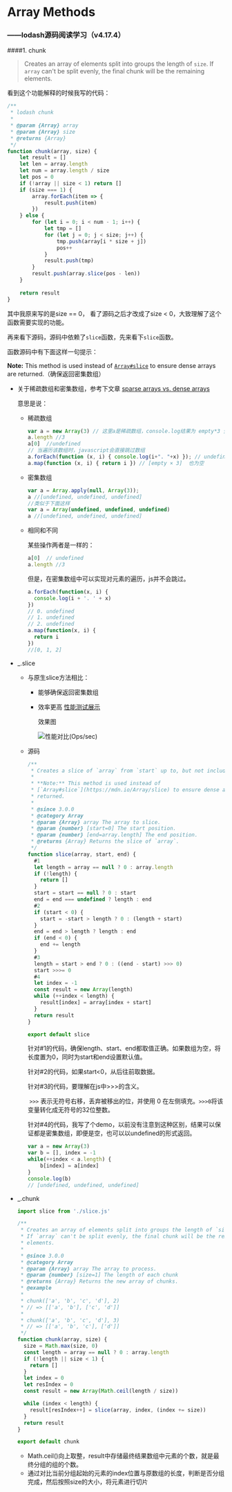 # Array Methods

### 						——lodash源码阅读学习（v4.17.4）

####1. chunk

> Creates an array of elements split into groups the length of `size`. If `array` can't be split evenly, the final chunk will be the remaining elements.

看到这个功能解释的时候我写的代码： 

```javascript
/**
 * lodash chunk
 * 
 * @param {Array} array 
 * @param {Array} size 
 * @returns {Array}
 */
function chunk(array, size) {
    let result = []
    let len = array.length
    let num = array.length / size
    let pos = 0
    if (!array || size < 1) return []
    if (size === 1) {
        array.forEach(item => {
            result.push(item)
        })
    } else {
        for (let i = 0; i < num - 1; i++) {
            let tmp = []
            for (let j = 0; j < size; j++) {
                tmp.push(array[i * size + j])
                pos++
            }
            result.push(tmp)
        }
        result.push(array.slice(pos - len))
    }
    
    return result
}

```

其中我原来写的是size == 0， 看了源码之后才改成了size < 0，大致理解了这个函数需要实现的功能。

再来看下源码，源码中依赖了`slice`函数，先来看下`slice`函数。

函数源码中有下面这样一句提示：

**Note:** This method is used instead of [`Array#slice`](https://mdn.io/Array/slice) to ensure dense arrays are returned.（确保返回密集数组）

- 关于稀疏数组和密集数组，参考下文章 [sparse arrays vs. dense arrays](http://2ality.com/2012/06/dense-arrays.html)

  意思是说：

  - 稀疏数组

    ```javascript
    var a = new Array(3) // 这里a是稀疏数组，console.log结果为 empty*3 全部为空
    a.length //3
    a[0]  //undefined
    // 当遍历该数组时，javascript会直接跳过数组
    a.forEach(function (x, i) { console.log(i+". "+x) }); // undefined
    a.map(function (x, i) { return i }) // [empty × 3]  也为空
    ```

  - 密集数组

    ```javascript
    var a = Array.apply(null, Array(3));
    a //[undefined, undefined, undefined]
    //类似于下面这样
    var a = Array(undefined, undefined, undefined)
    a //[undefined, undefined, undefined]

    ```

  - 相同和不同

    某些操作两者是一样的：

    ```javascript
    a[0]  // undefined 
    a.length //3
    ```

    但是，在密集数组中可以实现对元素的遍历，js并不会跳过。

    ```javascript
    a.forEach(function(x, i) {
      console.log(i + '. ' + x)
    })
    // 0. undefined
    // 1. undefined
    // 2. undefined
    a.map(function(x, i) {
      return i
    })
    //[0, 1, 2]
    ```

- _.slice

  - 与原生slice方法相比：
    - 能够确保返回密集数组

    - 效率更高 [性能测试展示](https://jsperf.com/slice-vs-slice)

      效果图

      ![性能对比(Ops/sec)](/Users/ctd/Pictures/Snip20180110_5.png)

  - 源码

    ```javascript
    /**
     * Creates a slice of `array` from `start` up to, but not including, `end`.
     *
     * **Note:** This method is used instead of
     * [`Array#slice`](https://mdn.io/Array/slice) to ensure dense arrays are
     * returned.
     *
     * @since 3.0.0
     * @category Array
     * @param {Array} array The array to slice.
     * @param {number} [start=0] The start position.
     * @param {number} [end=array.length] The end position.
     * @returns {Array} Returns the slice of `array`.
     */
    function slice(array, start, end) {
      #1
      let length = array == null ? 0 : array.length
      if (!length) {
        return []
      }
      start = start == null ? 0 : start
      end = end === undefined ? length : end
      #2
      if (start < 0) {
        start = -start > length ? 0 : (length + start)
      }
      end = end > length ? length : end
      if (end < 0) {
        end += length
      }
      #3
      length = start > end ? 0 : ((end - start) >>> 0)
      start >>>= 0
      #4
      let index = -1
      const result = new Array(length)
      while (++index < length) {
        result[index] = array[index + start]
      }
      return result
    }

    export default slice

    ```

    针对#1的代码，确保length、start、end都取值正确。如果数组为空，将长度置为0，同时为start和end设置默认值。

    针对#2的代码，如果start<0，从后往前取数据。

    针对#3的代码，要理解在js中>>>的含义。  

    ​	`>>>` 表示无符号右移，丢弃被移出的位，并使用 0 在左侧填充。`>>>0`将该变量转化成无符号的32位整数。

    针对#4的代码，我写了个demo，以前没有注意到这种区别，结果可以保证都是密集数组，即便是空，也可以以undefined的形式返回。

    ```javascript
    var a = new Array(3)
    var b = [], index = -1
    while(++index < a.length) {
        b[index] = a[index]
    }
    console.log(b)
    // [undefined, undefined, undefined]
    ```

- _.chunk

  ```javascript
  import slice from './slice.js'

  /**
   * Creates an array of elements split into groups the length of `size`.
   * If `array` can't be split evenly, the final chunk will be the remaining
   * elements.
   *
   * @since 3.0.0
   * @category Array
   * @param {Array} array The array to process.
   * @param {number} [size=1] The length of each chunk
   * @returns {Array} Returns the new array of chunks.
   * @example
   *
   * chunk(['a', 'b', 'c', 'd'], 2)
   * // => [['a', 'b'], ['c', 'd']]
   *
   * chunk(['a', 'b', 'c', 'd'], 3)
   * // => [['a', 'b', 'c'], ['d']]
   */
  function chunk(array, size) {
    size = Math.max(size, 0)
    const length = array == null ? 0 : array.length
    if (!length || size < 1) {
      return []
    }
    let index = 0
    let resIndex = 0
    const result = new Array(Math.ceil(length / size))

    while (index < length) {
      result[resIndex++] = slice(array, index, (index += size))
    }
    return result
  }

  export default chunk

  ```

  - Math.ceil()向上取整，result中存储最终结果数组中元素的个数，就是最终分组的组的个数。
  - 通过对比当前分组起始的元素的index位置与原数组的长度，判断是否分组完成，然后按照size的大小，将元素进行切片